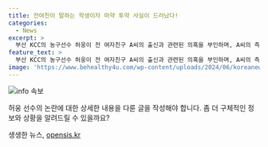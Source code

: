 ```yaml
---
title: 전여친이 말하는 학생이자 마약 투약 사실이 드러났다!
categories:
  - News
excerpt: >
  부산 KCC의 농구선수 허웅이 전 여자친구 A씨의 출신과 관련된 의혹을 부인하며, A씨의 측근은 A씨를 평범한 대학원생으로 주장했다. A씨의 마약 및 이선균 사건 연루 의혹에 대해서는 관련이 없다고 주장하며, 허웅은 A씨를 공갈미수, 협박, 스토킹 등 범죄 혐의로 고소했다. A씨는 임신 중절에 대한 허웅의 강요를 주장하고, 허웅은 책임 회피를 비난했다. (150자)
feature_text: >
  부산 KCC의 농구선수 허웅이 전 여자친구 A씨의 출신과 관련된 의혹을 부인하며, A씨의 측근은 A씨를 평범한 대학원생으로 주장했다. A씨의 마약 및 이선균 사건 연루 의혹에 대해서는 관련이 없다고 주장하며, 허웅은 A씨를 공갈미수, 협박, 스토킹 등 범죄 혐의로 고소했다. A씨는 임신 중절에 대한 허웅의 강요를 주장하고, 허웅은 책임 회피를 비난했다. (150자)
image: 'https://www.behealthy4u.com/wp-content/uploads/2024/06/koreanews.jpg'
---
```


<p><img src="https://www.behealthy4u.com/wp-content/uploads/2024/06/koreanews.jpg" alt="info 속보" /></p>

<p>허웅 선수의 논란에 대한 상세한 내용을 다룬 글을 작성해야 합니다. 좀 더 구체적인 정보와 상황을 알려드릴 수 있을까요?</p>
생생한 뉴스, <a href="https://opensis.kr" rel="dofollow">opensis.kr</a>


